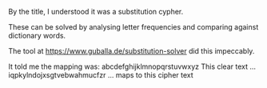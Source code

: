 By the title, I understood it was a substitution cypher.

These can be solved by analysing letter frequencies and
comparing against dictionary words.

The tool at https://www.guballa.de/substitution-solver
did this impeccably.

It told me the mapping was:
abcdefghijklmnopqrstuvwxyz     This clear text ... 
iqpkylndojxsgtvebwahmucfzr     ... maps to this cipher text
